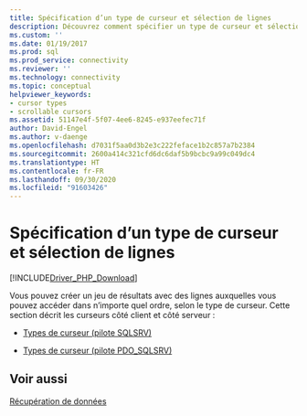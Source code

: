 ```yaml
---
title: Spécification d’un type de curseur et sélection de lignes
description: Découvrez comment spécifier un type de curseur et sélectionner des lignes à l’aide des pilotes Microsoft pour PHP pour SQL Server.
ms.custom: ''
ms.date: 01/19/2017
ms.prod: sql
ms.prod_service: connectivity
ms.reviewer: ''
ms.technology: connectivity
ms.topic: conceptual
helpviewer_keywords:
- cursor types
- scrollable cursors
ms.assetid: 51147e4f-5f07-4ee6-8245-e937eefec71f
author: David-Engel
ms.author: v-daenge
ms.openlocfilehash: d7031f5aa0d3b2e3c222feface1b2c857a7b2384
ms.sourcegitcommit: 2600a414c321cfd6dc6daf5b9bcbc9a99c049dc4
ms.translationtype: HT
ms.contentlocale: fr-FR
ms.lasthandoff: 09/30/2020
ms.locfileid: "91603426"
---
```

# <a name="specifying-a-cursor-type-and-selecting-rows"></a>Spécification d’un type de curseur et sélection de lignes
[!INCLUDE[Driver_PHP_Download](../../includes/driver_php_download.md)]

Vous pouvez créer un jeu de résultats avec des lignes auxquelles vous pouvez accéder dans n’importe quel ordre, selon le type de curseur.  Cette section décrit les curseurs côté client et côté serveur :  
  
-   [Types de curseur &#40;pilote SQLSRV&#41;](../../connect/php/cursor-types-sqlsrv-driver.md)  
  
-   [Types de curseur &#40;pilote PDO_SQLSRV&#41;](../../connect/php/cursor-types-pdo-sqlsrv-driver.md)  
  
## <a name="see-also"></a>Voir aussi  
[Récupération de données](../../connect/php/retrieving-data.md)  
  
